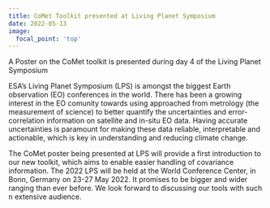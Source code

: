```yaml
---
title: CoMet Toolkit presented at Living Planet Symposium
date: 2022-05-13
image:
  focal_point: 'top'
---
```


A Poster on the CoMet toolkit is presented during day 4 of the Living Planet Symposium

<!--more-->

ESA’s Living Planet Symposium (LPS) is amongst the biggest Earth observation (EO) conferences in the world. 
There has been a growing interest in the EO comunity towards using approached from metrology (the measurement of science) to better quantify the uncertainties and error-correlation information on satellite and in-situ EO data.
Having accurate uncertainties is paramount for making these data reliable, interpretable and actionable, which is key in understanding and reducing climate change.

The CoMet poster being presented at LPS will provide a first introduction to our new toolkit, which aims to enable easier handling of covariance information.
The 2022 LPS will be held at the World Conference Center, in Bonn, Germany on 23-27 May 2022. It promises to be bigger and wider ranging than ever before.
We look forward to discussing our tools with such n extensive audience.
